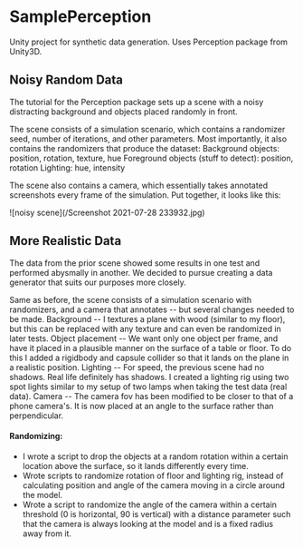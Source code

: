 # SamplePerception
 Unity project for synthetic data generation. Uses Perception package from Unity3D.
 
 ## Noisy Random Data
 The tutorial for the Perception package sets up a scene with a noisy distracting background and objects placed randomly in front. 
 
 The scene consists of a simulation scenario, which contains a randomizer seed, number of iterations, and other parameters. Most importantly, it also contains the randomizers that produce the dataset:
 Background objects: position, rotation, texture, hue
 Foreground objects (stuff to detect): position, rotation
 Lighting: hue, intensity
 
 The scene also contains a camera, which essentially takes annotated screenshots every frame of the simulation. 
 Put together, it looks like this:
 
 ![noisy scene](/Screenshot 2021-07-28 233932.jpg)
 
 
 ## More Realistic Data
 The data from the prior scene showed some results in one test and performed abysmally in another. We decided to pursue creating a data generator that suits our purposes more closely. 
 
 Same as before, the scene consists of a simulation scenario with randomizers, and a camera that annotates -- but several changes needed to be made.
 Background -- I textures a plane with wood (similar to my floor), but this can be replaced with any texture and can even be randomized in later tests.
 Object placement -- We want only one object per frame, and have it placed in a plausible manner on the surface of a table or floor. To do this I added a rigidbody and capsule collider so that it lands on the plane in a realistic position.
 Lighting -- For speed, the previous scene had no shadows. Real life definitely has shadows. I created a lighting rig using two spot lights similar to my setup of two lamps when taking the test data (real data). 
 Camera -- The camera fov has been modified to be closer to that of a phone camera's. It is now placed at an angle to the surface rather than perpendicular.
 
 #### Randomizing:
 - I wrote a script to drop the objects at a random rotation within a certain location above the surface, so it lands differently every time.
 - Wrote scripts to randomize rotation of floor and lighting rig, instead of calculating position and angle of the camera moving in a circle around the model.
 - Wrote a script to randomize the angle of the camera within a certain threshold (0 is horizontal, 90 is vertical) with a distance parameter such that the camera is always looking at the model and is a fixed radius away from it.


